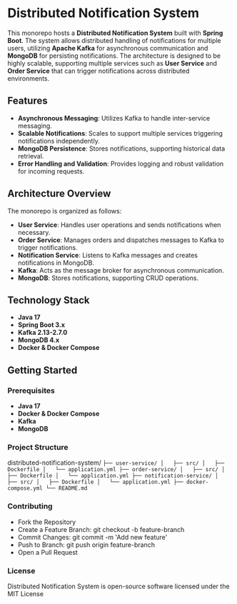 # Distributed Notification System

This monorepo hosts a **Distributed Notification System** built with **Spring Boot**. The system allows distributed handling of notifications for multiple users, utilizing **Apache Kafka** for asynchronous communication and **MongoDB** for persisting notifications. The architecture is designed to be highly scalable, supporting multiple services such as **User Service** and **Order Service** that can trigger notifications across distributed environments.

## Features

- **Asynchronous Messaging**: Utilizes Kafka to handle inter-service messaging.
- **Scalable Notifications**: Scales to support multiple services triggering notifications independently.
- **MongoDB Persistence**: Stores notifications, supporting historical data retrieval.
- **Error Handling and Validation**: Provides logging and robust validation for incoming requests.

## Architecture Overview

The monorepo is organized as follows:

- **User Service**: Handles user operations and sends notifications when necessary.
- **Order Service**: Manages orders and dispatches messages to Kafka to trigger notifications.
- **Notification Service**: Listens to Kafka messages and creates notifications in MongoDB.
- **Kafka**: Acts as the message broker for asynchronous communication.
- **MongoDB**: Stores notifications, supporting CRUD operations.

## Technology Stack

- **Java 17**
- **Spring Boot 3.x**
- **Kafka 2.13-2.7.0**
- **MongoDB 4.x**
- **Docker & Docker Compose**

## Getting Started

### Prerequisites

- **Java 17**
- **Docker & Docker Compose**
- **Kafka**
- **MongoDB**

### Project Structure
distributed-notification-system/
`
├── user-service/
│   ├── src/
│   ├── Dockerfile
│   └── application.yml
├── order-service/
│   ├── src/
│   ├── Dockerfile
│   └── application.yml
├── notification-service/
│   ├── src/
│   ├── Dockerfile
│   └── application.yml
├── docker-compose.yml
└── README.md
`

### Contributing
  - Fork the Repository
  - Create a Feature Branch: git checkout -b feature-branch
  - Commit Changes: git commit -m 'Add new feature'
  - Push to Branch: git push origin feature-branch
  - Open a Pull Request

### License
Distributed Notification System is open-source software licensed under the MIT License
